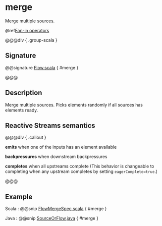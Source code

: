 # merge

Merge multiple sources.

@ref[Fan-in operators](../index.md#fan-in-operators)

@@@div { .group-scala }

## Signature

@@signature [Flow.scala](/akka-stream/src/main/scala/akka/stream/scaladsl/Flow.scala) { #merge }

@@@

## Description

Merge multiple sources. Picks elements randomly if all sources has elements ready.

## Reactive Streams semantics

@@@div { .callout }

**emits** when one of the inputs has an element available

**backpressures** when downstream backpressures

**completes** when all upstreams complete (This behavior is changeable to completing when any upstream completes by setting `eagerComplete=true`.)

@@@


## Example
Scala
:   @@snip [FlowMergeSpec.scala](/akka-stream-tests/src/test/scala/akka/stream/scaladsl/FlowMergeSpec.scala) { #merge }

Java
:   @@snip [SourceOrFlow.java](/akka-docs/src/test/java/jdocs/stream/operators/SourceOrFlow.java) { #merge }